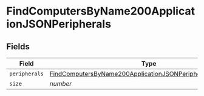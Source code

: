 # FindComputersByName200ApplicationJSONPeripherals


## Fields

| Field                                                                                                                                                   | Type                                                                                                                                                    | Required                                                                                                                                                | Description                                                                                                                                             | Example                                                                                                                                                 |
| ------------------------------------------------------------------------------------------------------------------------------------------------------- | ------------------------------------------------------------------------------------------------------------------------------------------------------- | ------------------------------------------------------------------------------------------------------------------------------------------------------- | ------------------------------------------------------------------------------------------------------------------------------------------------------- | ------------------------------------------------------------------------------------------------------------------------------------------------------- |
| `peripherals`                                                                                                                                           | [FindComputersByName200ApplicationJSONPeripheralsPeripherals](../../models/operations/findcomputersbyname200applicationjsonperipheralsperipherals.md)[] | :heavy_minus_sign:                                                                                                                                      | N/A                                                                                                                                                     |                                                                                                                                                         |
| `size`                                                                                                                                                  | *number*                                                                                                                                                | :heavy_minus_sign:                                                                                                                                      | N/A                                                                                                                                                     | 1                                                                                                                                                       |